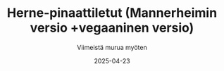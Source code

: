 ---
title: "Herne-pinaattiletut (Mannerheimin versio +vegaaninen versio)"
image: "https://vegaanibotti.lauravuo.me/2025/04/2025-04-23_small.png"
date: 2025-04-23
receipt_url: "https://viimeistamuruamyoten.com/herne-pinaattiletut-mannerheimin-versio-vegaaninen-versio/"
author: "Viimeistä murua myöten"
---
